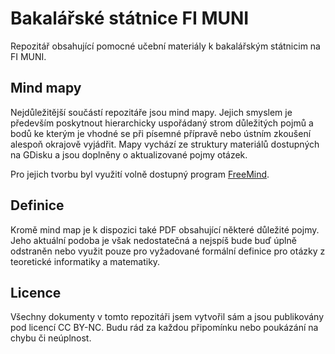 # Bakalářské státnice FI MUNI
Repozitář obsahující pomocné učební materiály k bakalářským státnicim na FI MUNI.

## Mind mapy
Nejdůležitější součástí repozitáře jsou mind mapy. Jejich smyslem je především poskytnout hierarchicky uspořádaný strom důležitých pojmů a bodů ke kterým je vhodné se při písemné přípravě nebo ústním zkoušení alespoň okrajově vyjádřit. Mapy vychází ze struktury materiálů dostupných na GDisku a jsou doplněny o aktualizované pojmy otázek.

Pro jejich tvorbu byl využití volně dostupný program [FreeMind](http://freemind.sourceforge.net/wiki/index.php/Main_Page).

## Definice
Kromě mind map je k dispozici také PDF obsahující některé důležité pojmy. Jeho aktuální podoba je však nedostatečná a nejspíš bude buď úplně odstraněn nebo využit pouze pro vyžadované formální definice pro otázky z teoretické informatiky a matematiky.

## Licence
Všechny dokumenty v tomto repozitáři jsem vytvořil sám a jsou publikovány pod licencí CC BY-NC. Budu rád za každou připomínku nebo poukázání na chybu či neúplnost.
